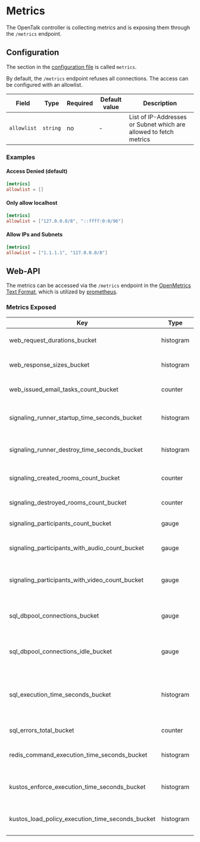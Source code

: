 # Metrics

The OpenTalk controller is collecting metrics and is exposing them through the `/metrics` endpoint.

## Configuration

The section in the [configuration file](../configuration.md) is called `metrics`.

By default, the `/metrics` endpoint refuses all connections. The access can be configured with an allowlist.

| Field       | Type     | Required | Default value | Description                                                       |
| ----------- | -------- | -------- | ------------- | ----------------------------------------------------------------- |
| `allowlist` | `string` | no       | -             | List of IP-Addresses or Subnet which are allowed to fetch metrics |

### Examples

#### Access Denied (default)

```toml
[metrics]
allowlist = []
```

#### Only allow localhost

```toml
[metrics]
allowlist = ["127.0.0.0/8", "::ffff:0:0/96"]
```

#### Allow IPs and Subnets

```toml
[metrics]
allowlist = ["1.1.1.1", "127.0.0.0/8"]
```

## Web-API

The metrics can be accessed via the `/metrics` endpoint in the [OpenMetrics Text Format](https://github.com/OpenObservability/OpenMetrics), which is utilized by [prometheus](https://prometheus.io/docs/instrumenting/exposition_formats/#openmetrics-text-format).

### Metrics Exposed

| Key                                              | Type      | Labels                  | Description                                                     |
| ------------------------------------------------ | --------- | ----------------------- | --------------------------------------------------------------- |
| web_request_durations_bucket                     | histogram | method, handler, status | summary of request durations                                    |
| web_response_sizes_bucket                        | histogram | method, handler, status | summary of response sizes                                       |
| web_issued_email_tasks_count_bucket              | counter   | mail_task_kind          | Number of issued email tasks                                    |
| signaling_runner_startup_time_seconds_bucket     | histogram | successful              | Time the runner takes to initialize                             |
| signaling_runner_destroy_time_seconds_bucket     | histogram | successful              | Time the runner takes to stop                                   |
| signaling_created_rooms_count_bucket             | counter   |                         | Number of created rooms                                         |
| signaling_destroyed_rooms_count_bucket           | counter   |                         | Number of destroyed rooms                                       |
| signaling_participants_count_bucket              | gauge     | participation_kind      | Number of participants                                          |
| signaling_participants_with_audio_count_bucket   | gauge     | media_session_type      | Number of participants with audio unmuted                       |
| signaling_participants_with_video_count_bucket   | gauge     | media_session_type      | Number of participants with video unmuted                       |
| sql_dbpool_connections_bucket                    | gauge     |                         | Number of currently non-idling db connections                   |
| sql_dbpool_connections_idle_bucket               | gauge     |                         | Number of currently idling db connections                       |
| sql_execution_time_seconds_bucket                | histogram |                         | SQL query execution time for whole queries during web operation |
| sql_errors_total_bucket                          | counter   |                         | Counter of SQL errors                                           |
| redis_command_execution_time_seconds_bucket      | histogram | command                 | Redis command execution time                                    |
| kustos_enforce_execution_time_seconds_bucket     | histogram |                         | Kustos enforce execution time                                   |
| kustos_load_policy_execution_time_seconds_bucket | histogram |                         | Kustos load policy execution time                               |
